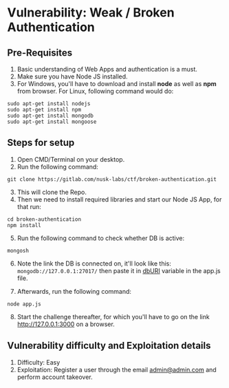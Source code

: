 # Vulnerability: Weak / Broken Authentication

## Pre-Requisites
1. Basic understanding of Web Apps and authentication is a must.
2. Make sure you have Node JS installed.
3. For Windows, you'll have to download and install **node** as well as **npm** from browser. For Linux, following command would do:
```
sudo apt-get install nodejs
sudo apt-get install npm
sudo apt-get install mongodb
sudo apt-get install mongoose
```

## Steps for setup

1. Open CMD/Terminal on your desktop.
2. Run the following command: 
```
git clone https://gitlab.com/nusk-labs/ctf/broken-authentication.git
```
3. This will clone the Repo.
4. Then we need to install required libraries and start our Node JS App, for that run:
```
cd broken-authentication
npm install
```
5. Run the following command to check whether DB is active:
```
mongosh
```
6. Note the link the DB is connected on, it'll look like this: `mongodb://127.0.0.1:27017/`
then paste it in [dbURI](https://gitlab.com/nusk-labs/ctf/broken-authentication/-/blame/main/app.js?ref_type=heads#L18) variable in the app.js file.

7. Afterwards, run the following command:
```
node app.js
```
8. Start the challenge thereafter, for which you'll have to go on the link http://127.0.0.1:3000 on a browser.

## Vulnerability difficulty and Exploitation details
1. Difficulty: Easy
2. Exploitation: Register a user through the email admin@admin.com and perform account takeover.
